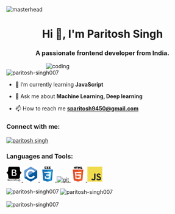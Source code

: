 ![masterhead](https://trisya.com/myimg/child/Website%20Design.gif)
<h1 align="center">Hi 👋, I'm Paritosh Singh</h1>
<h3 align="center">A passionate frontend developer from India.</h3>
<img align="right" alt="coding" width="400" src="https://www.lambdatest.com/resources/images/news24.gif">

<p align="left"> <img src="https://komarev.com/ghpvc/?username=paritosh-singh007&label=Profile%20views&color=0e75b6&style=flat" alt="paritosh-singh007" /> </p>

- 🌱 I’m currently learning **JavaScript**

- 💬 Ask me about **Machine Learning, Deep learning**

- 📫 How to reach me **sparitosh9450@gmail.com**

<h3 align="left">Connect with me:</h3>
<p align="left">
<a href="https://linkedin.com/in/paritosh singh" target="blank"><img align="center" src="https://raw.githubusercontent.com/rahuldkjain/github-profile-readme-generator/master/src/images/icons/Social/linked-in-alt.svg" alt="paritosh singh" height="30" width="40" /></a>
</p>

<h3 align="left">Languages and Tools:</h3>
<p align="left"> <a href="https://getbootstrap.com" target="_blank" rel="noreferrer"> <img src="https://raw.githubusercontent.com/devicons/devicon/master/icons/bootstrap/bootstrap-plain-wordmark.svg" alt="bootstrap" width="40" height="40"/> </a> <a href="https://www.cprogramming.com/" target="_blank" rel="noreferrer"> <img src="https://raw.githubusercontent.com/devicons/devicon/master/icons/c/c-original.svg" alt="c" width="40" height="40"/> </a> <a href="https://www.w3schools.com/css/" target="_blank" rel="noreferrer"> <img src="https://raw.githubusercontent.com/devicons/devicon/master/icons/css3/css3-original-wordmark.svg" alt="css3" width="40" height="40"/> </a> <a href="https://git-scm.com/" target="_blank" rel="noreferrer"> <img src="https://www.vectorlogo.zone/logos/git-scm/git-scm-icon.svg" alt="git" width="40" height="40"/> </a> <a href="https://www.w3.org/html/" target="_blank" rel="noreferrer"> <img src="https://raw.githubusercontent.com/devicons/devicon/master/icons/html5/html5-original-wordmark.svg" alt="html5" width="40" height="40"/> </a> <a href="https://developer.mozilla.org/en-US/docs/Web/JavaScript" target="_blank" rel="noreferrer"> <img src="https://raw.githubusercontent.com/devicons/devicon/master/icons/javascript/javascript-original.svg" alt="javascript" width="40" height="40"/> </a> </p>

<p><img align="left" src="https://github-readme-stats.vercel.app/api/top-langs?username=paritosh-singh007&show_icons=true&locale=en&layout=compact" alt="paritosh-singh007" /></p>

<p>&nbsp;<img align="center" src="https://github-readme-stats.vercel.app/api?username=paritosh-singh007&show_icons=true&locale=en" alt="paritosh-singh007" /></p>

<p><img align="center" src="https://github-readme-streak-stats.herokuapp.com/?user=paritosh-singh007&" alt="paritosh-singh007" /></p>
